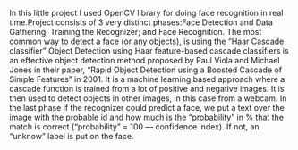 In this little project I used OpenCV library for doing face recognition in real time.Project consists of 3 very distinct phases:Face Detection and Data Gathering; Training the Recognizer; and Face Recognition. The most common way to detect a face (or any objects), is using the “Haar Cascade classifier”
Object Detection using Haar feature-based cascade classifiers is an effective object detection method proposed by Paul Viola and Michael Jones in their paper, “Rapid Object Detection using a Boosted Cascade of Simple Features” in 2001. It is a machine learning based approach where a cascade function is trained from a lot of positive and negative images. It is then used to detect objects in other images, in this case from a webcam. In the last phase if the recognizer could predict a face, we put a text over the image with the probable id and how much is the “probability” in % that the match is correct (“probability” = 100 — confidence index). If not, an “unknow” label is put on the face.
